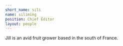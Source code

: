 ```yaml
---
short_name: sili
name: siliming
position: Chief Editor
layout: people
---
```

Jill is an avid fruit grower based in the south of France.
